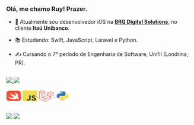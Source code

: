 ### Olá, me chamo Ruy! Prazer.


- 🔭 Atualmente sou desenvolvedor iOS na [**BRQ Digital Solutions**](https://www.brq.com/), no cliente **Itaú Unibanco**.
- 📚 Estudando: Swift, JavaScript, Laravel e Python.
- ✍️ Cursando o 7º período de Engenharia de Software, Unifil (Londrina, PR).

  ##
<div>
  <a href="https://github.com/ruyrodrigues">
  <img height="180em" src="https://github-readme-stats.vercel.app/api?username=ruyRodr1gues&show_icons=true&theme=dracula&include_all_commits=true&count_private=true"/>
  <img height="180em" src="https://github-readme-stats.vercel.app/api/top-langs/?username=ruyRodr1gues&layout=compact&langs_count=7&theme=dracula"/>
</div>

<div style="display: inline_block"><br>
  <img align="center" alt="Swift" height="30" width="40" src="https://raw.githubusercontent.com/devicons/devicon/9f4f5cdb393299a81125eb5127929ea7bfe42889/icons/swift/swift-original.svg">
  <img align="center" alt="Swift" height="30" width="40" src="https://raw.githubusercontent.com/devicons/devicon/1119b9f84c0290e0f0b38982099a2bd027a48bf1/icons/javascript/javascript-original.svg">
  <img align="center" alt="Swift" height="30" width="40" src="https://github.com/devicons/devicon/blob/master/icons/laravel/laravel-original.svg">
  <img align="center" alt="Swift" height="30" width="40" src="https://github.com/devicons/devicon/blob/master/icons/python/python-original.svg">
</div>
  
  ##
  
  <div> 
  <a href = "mailto:ruymiguel.penha2003@gmail.com"><img align="center" src="https://img.shields.io/badge/Gmail-D14836?style=for-the-badge&logo=gmail&logoColor=white" target="_blank"></a>
  <a href="https://www.linkedin.com/in/ruymiguel/" target="_blank"><img align="center" src="https://img.shields.io/badge/-LinkedIn-%230077B5?style=for-the-badge&logo=linkedin&logoColor=white" target="_blank"></a> 
</div>
